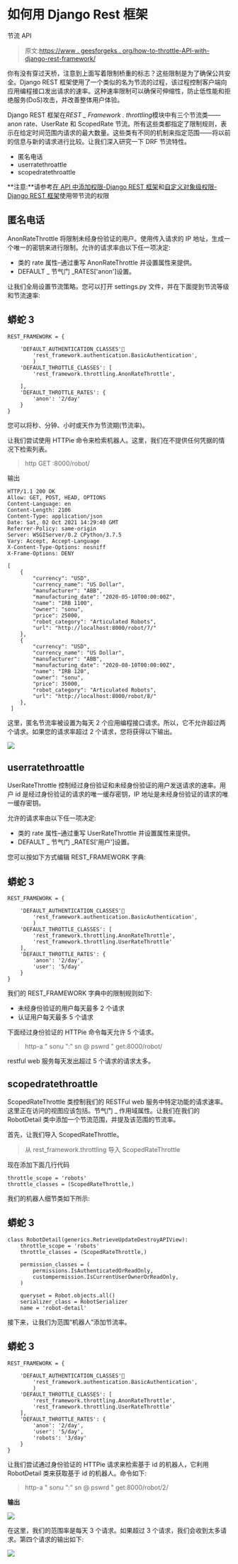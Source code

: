 # 如何用 Django Rest 框架

节流 API

> 原文:[https://www . geesforgeks . org/how-to-throttle-API-with-django-rest-framework/](https://www.geeksforgeeks.org/how-to-throttle-api-with-django-rest-framework/)

你有没有穿过天桥，注意到上面写着限制桥重的标志？这些限制是为了确保公共安全。Django REST 框架使用了一个类似的名为节流的过程，该过程控制客户端向应用编程接口发出请求的速率。这种速率限制可以确保可伸缩性，防止低性能和拒绝服务(DoS)攻击，并改善整体用户体验。

Django REST 框架在*REST _ Framework . throttling*模块中有三个节流类——anon rate、UserRate 和 ScopedRate 节流。所有这些类都指定了限制规则，表示在给定时间范围内请求的最大数量。这些类有不同的机制来指定范围——将以前的信息与新的请求进行比较。让我们深入研究一下 DRF 节流特性。

*   匿名电话
*   userratethroattle
*   scopedratethroattle

**注意:**请参考[在 API 中添加权限-Django REST 框架](https://www.geeksforgeeks.org/adding-permission-in-api-django-rest-framework/)和[自定义对象级权限-Django REST 框架](https://www.geeksforgeeks.org/customizing-object-level-permissions-django-rest-framework/)使用带节流的权限

## 匿名电话

AnonRateThrottle 将限制未经身份验证的用户。使用传入请求的 IP 地址，生成一个唯一的密钥来进行限制。允许的请求率由以下任一项决定:

*   类的 rate 属性–通过重写 AnonRateThrottle 并设置属性来提供。
*   DEFAULT _ 节气门 _RATES['anon']设置。

让我们全局设置节流策略。您可以打开 settings.py 文件，并在下面提到节流等级和节流速率:

## 蟒蛇 3

```
REST_FRAMEWORK = {

    'DEFAULT_AUTHENTICATION_CLASSES'🙁
        'rest_framework.authentication.BasicAuthentication',
        )
    'DEFAULT_THROTTLE_CLASSES': [
        'rest_framework.throttling.AnonRateThrottle',

    ],
    'DEFAULT_THROTTLE_RATES': {
        'anon': '2/day'
    }
}
```

您可以将秒、分钟、小时或天作为节流期(节流率)。

让我们尝试使用 HTTPie 命令来检索机器人。这里，我们在不提供任何凭据的情况下检索列表。

> http GET :8000/robot/

输出

```
HTTP/1.1 200 OK
Allow: GET, POST, HEAD, OPTIONS
Content-Language: en
Content-Length: 2106
Content-Type: application/json
Date: Sat, 02 Oct 2021 14:29:40 GMT
Referrer-Policy: same-origin
Server: WSGIServer/0.2 CPython/3.7.5
Vary: Accept, Accept-Language
X-Content-Type-Options: nosniff
X-Frame-Options: DENY

[
    {
        "currency": "USD",
        "currency_name": "US Dollar",
        "manufacturer": "ABB",
        "manufacturing_date": "2020-05-10T00:00:00Z",
        "name": "IRB 1100",
        "owner": "sonu",
        "price": 25000,
        "robot_category": "Articulated Robots",
        "url": "http://localhost:8000/robot/7/"
    },
    {
        "currency": "USD",
        "currency_name": "US Dollar",
        "manufacturer": "ABB",
        "manufacturing_date": "2020-08-10T00:00:00Z",
        "name": "IRB 120",
        "owner": "sonu",
        "price": 35000,
        "robot_category": "Articulated Robots",
        "url": "http://localhost:8000/robot/8/"
    },
 ]
```

这里，匿名节流率被设置为每天 2 个应用编程接口请求。所以，它不允许超过两个请求。如果您的请求率超过 2 个请求，您将获得以下输出。

![](img/7fc54c453337661898c83b82f67c0258.png)

## userratethroattle

UserRateThrottle 控制经过身份验证和未经身份验证的用户发送请求的速率。用户 id 是经过身份验证的请求的唯一缓存密钥，IP 地址是未经身份验证的请求的唯一缓存密钥。

允许的请求率由以下任一项决定:

*   类的 rate 属性–通过重写 UserRateThrottle 并设置属性来提供。
*   DEFAULT _ 节气门 _RATES['用户']设置。

您可以按如下方式编辑 REST_FRAMEWORK 字典:

## 蟒蛇 3

```
REST_FRAMEWORK = {

    'DEFAULT_AUTHENTICATION_CLASSES'🙁
        'rest_framework.authentication.BasicAuthentication',
        )
    'DEFAULT_THROTTLE_CLASSES': [
        'rest_framework.throttling.AnonRateThrottle',
        'rest_framework.throttling.UserRateThrottle'
    ],
    'DEFAULT_THROTTLE_RATES': {
        'anon': '2/day',
        'user': '5/day'
    }
}
```

我们的 REST_FRAMEWORK 字典中的限制规则如下:

*   未经身份验证的用户每天最多 2 个请求
*   认证用户每天最多 5 个请求

下面经过身份验证的 HTTPie 命令每天允许 5 个请求。

> http-a " sonu ":" sn @ pswrd " get:8000/robot/

restful web 服务每天发出超过 5 个请求的请求太多。

## scopedratethroattle

ScopedRateThrottle 类控制我们的 RESTFul web 服务中特定功能的请求速率。这里正在访问的视图应该包括。节气门 _ 作用域属性。让我们在我们的 RobotDetail 类中添加一个节流范围，并提及该范围的节流率。

首先，让我们导入 ScopedRateThrottle。

> 从 rest_framework.throttling 导入 ScopedRateThrottle

现在添加下面几行代码

```
throttle_scope = 'robots'
throttle_classes = (ScopedRateThrottle,)
```

我们的机器人细节类如下所示:

## 蟒蛇 3

```
class RobotDetail(generics.RetrieveUpdateDestroyAPIView):
    throttle_scope = 'robots'
    throttle_classes = (ScopedRateThrottle,)

    permission_classes = (
        permissions.IsAuthenticatedOrReadOnly,
        custompermission.IsCurrentUserOwnerOrReadOnly,
    )

    queryset = Robot.objects.all()
    serializer_class = RobotSerializer
    name = 'robot-detail'
```

接下来，让我们为范围“机器人”添加节流率。

## 蟒蛇 3

```
REST_FRAMEWORK = {

    'DEFAULT_AUTHENTICATION_CLASSES'🙁
        'rest_framework.authentication.BasicAuthentication',
        )
    'DEFAULT_THROTTLE_CLASSES': [
        'rest_framework.throttling.AnonRateThrottle',
        'rest_framework.throttling.UserRateThrottle'
    ],
    'DEFAULT_THROTTLE_RATES': {
        'anon': '2/day',
        'user': '5/day',
        'robots': '3/day'
    }
}
```

让我们尝试通过身份验证的 HTTPie 请求来检索基于 id 的机器人，它利用 RobotDetail 类来获取基于 id 的机器人。命令如下:

> http-a " sonu ":" sn @ pswrd " get:8000/robot/2/

**输出**

![](img/a5d7438595f44880868781b55c2581bd.png)

在这里，我们的范围率是每天 3 个请求。如果超过 3 个请求，我们会收到太多请求。第四个请求的输出如下:

![](img/778d797714bd7d7f26648b21d75871e6.png)
